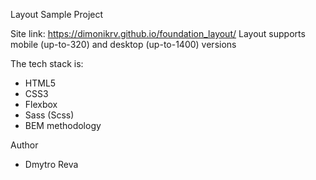 Layout Sample Project

Site link: https://dimonikrv.github.io/foundation_layout/
Layout supports mobile (up-to-320) and desktop (up-to-1400) versions

The tech stack is:

- HTML5
- CSS3
- Flexbox
- Sass (Scss)
- BEM methodology

Author

- Dmytro Reva
